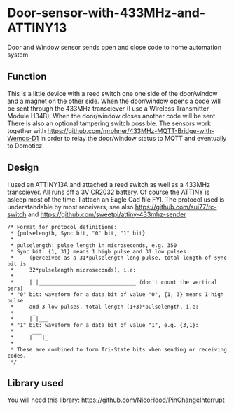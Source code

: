 # Door-sensor-with-433MHz-and-ATTINY13
Door and Window sensor sends open and close code to home automation system

## Function
This is a little device with a reed switch one one side of the door/window and a magnet on the other side. When the door/window
opens a code will be sent through the 433MHz transciever (I use a Wireless Transmitter Module H34B). When the door/window closes another code will be sent. There is also an optional tampering switch possible.
The sensors work together with https://github.com/mrohner/433MHz-MQTT-Bridge-with-Wemos-D1 in order to relay the door/window status to
MQTT and eventually to Domoticz.

## Design
I used an ATTINY13A and attached a reed switch as well as a 433MHz transciever. All runs off a 3V CR2032 battery. Of course the ATTINY
is asleep most of the time. I attach an Eagle Cad file FYI. The protocol used is understandable by most receivers, see also
https://github.com/sui77/rc-switch and https://github.com/sweetpi/attiny-433mhz-sender
```
/* Format for protocol definitions:
 * {pulselength, Sync bit, "0" bit, "1" bit}
 * 
 * pulselength: pulse length in microseconds, e.g. 350
 * Sync bit: {1, 31} means 1 high pulse and 31 low pulses
 *     (perceived as a 31*pulselength long pulse, total length of sync bit is
 *     32*pulselength microseconds), i.e:
 *      _
 *     | |_______________________________ (don't count the vertical bars)
 * "0" bit: waveform for a data bit of value "0", {1, 3} means 1 high pulse
 *     and 3 low pulses, total length (1+3)*pulselength, i.e:
 *      _
 *     | |___
 * "1" bit: waveform for a data bit of value "1", e.g. {3,1}:
 *      ___
 *     |   |_
 *
 * These are combined to form Tri-State bits when sending or receiving codes.
 */
```
## Library used
You will need this library: https://github.com/NicoHood/PinChangeInterrupt
